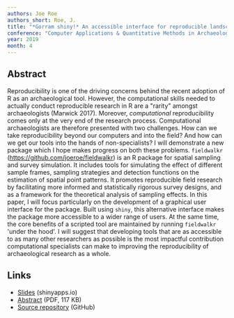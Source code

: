 ```yaml
---
authors: Joe Roe
authors_short: Roe, J.
title: "*Gorram shiny!* An accessible interface for reproducible landscape archaeology with `R` and `fieldwalkr`"
conference: "Computer Applications & Quantitative Methods in Archaeology (CAA), Kraków"
year: 2019
month: 4
---
```


## Abstract

Reproducibility is one of the driving concerns behind the recent adoption of R as an archaeological tool. However, the computational skills needed to actually conduct reproducible research in R are a "rarity" amongst archaeologists (Marwick 2017). Moreover, *computational* reproducibility comes only at the very end of the research process. Computational archaeologists are therefore presented with two challenges. How can we take reproducibility beyond our computers and into the field? And how can we get our tools into the hands of non-specialists? I will demonstrate a new package which I hope makes progress on both these problems. `fieldwalkr` (<https://github.com/joeroe/fieldwalkr>) is an R package for spatial sampling and survey simulation. It includes tools for simulating the effect of different sample frames, sampling strategies and detection functions on the estimation of spatial point patterns. It promotes reproducible field research by facilitating more informed and statistically rigorous survey designs, and as a framework for the theoretical analysis of sampling effects. In this paper, I will focus particularly on the development of a graphical user interface for the package. Built using `shiny`, this alternative interface makes the package more accessible to a wider range of users. At the same time, the core benefits of a scripted tool are maintained by running `fieldwalkr` 'under the hood'. I will suggest that developing tools that are as accessible to as many other researchers as possible is the most impactful contribution computational specialists can make to improving the reproducibility of archaeological research as a whole.

## Links

* [Slides](https://joeroe.shinyapps.io/caa2019_fieldwalkr/) (shinyapps.io)
* [Abstract](/pdf/caa2019_fieldwalkr_abstract.pdf) (PDF, 117 KB)
* [Source repository](https://github.com/joeroe/caa2019_fieldwalkr) (GitHub)
